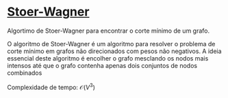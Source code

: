 # [Stoer-Wagner](stoer_wagner.cpp)

Algortimo de Stoer-Wagner para encontrar o corte mínimo de um grafo.

O algoritmo de Stoer-Wagner é um algoritmo para resolver o problema de corte mínimo em grafos não direcionados com pesos não negativos. A ideia essencial deste algoritmo é encolher o grafo mesclando os nodos mais intensos até que o grafo contenha apenas dois conjuntos de nodos combinados

Complexidade de tempo: $\mathcal{O}(V^3)$
